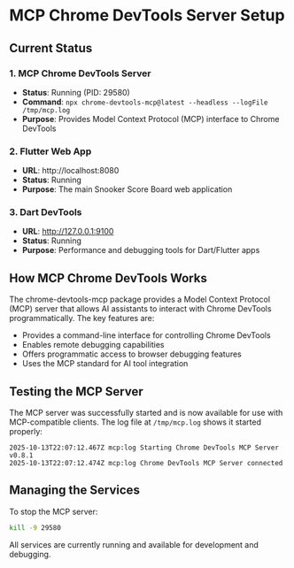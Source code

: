 # MCP Chrome DevTools Server Setup

## Current Status

### 1. MCP Chrome DevTools Server
- **Status**: Running (PID: 29580)
- **Command**: `npx chrome-devtools-mcp@latest --headless --logFile /tmp/mcp.log`
- **Purpose**: Provides Model Context Protocol (MCP) interface to Chrome DevTools

### 2. Flutter Web App
- **URL**: http://localhost:8080
- **Status**: Running
- **Purpose**: The main Snooker Score Board web application

### 3. Dart DevTools
- **URL**: http://127.0.0.1:9100
- **Status**: Running
- **Purpose**: Performance and debugging tools for Dart/Flutter apps

## How MCP Chrome DevTools Works

The chrome-devtools-mcp package provides a Model Context Protocol (MCP) server that allows AI assistants to interact with Chrome DevTools programmatically. The key features are:

- Provides a command-line interface for controlling Chrome DevTools
- Enables remote debugging capabilities
- Offers programmatic access to browser debugging features
- Uses the MCP standard for AI tool integration

## Testing the MCP Server

The MCP server was successfully started and is now available for use with MCP-compatible clients. The log file at `/tmp/mcp.log` shows it started properly:

```
2025-10-13T22:07:12.467Z mcp:log Starting Chrome DevTools MCP Server v0.8.1
2025-10-13T22:07:12.474Z mcp:log Chrome DevTools MCP Server connected
```

## Managing the Services

To stop the MCP server:
```bash
kill -9 29580
```

All services are currently running and available for development and debugging.